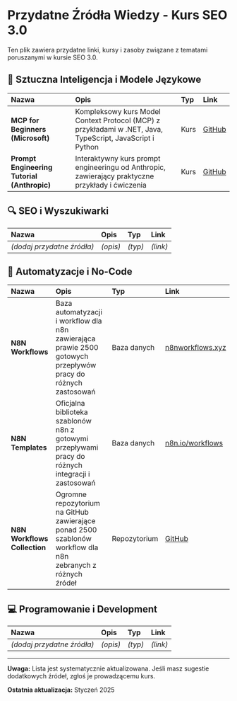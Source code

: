 # Przydatne Źródła Wiedzy - Kurs SEO 3.0

Ten plik zawiera przydatne linki, kursy i zasoby związane z tematami poruszanymi w kursie SEO 3.0.

## 🤖 Sztuczna Inteligencja i Modele Językowe

| Nazwa | Opis | Typ | Link |
|:------|:-----|:----|:-----|
| **MCP for Beginners (Microsoft)** | Kompleksowy kurs Model Context Protocol (MCP) z przykładami w .NET, Java, TypeScript, JavaScript i Python | Kurs | [GitHub](https://github.com/microsoft/mcp-for-beginners/) |
| **Prompt Engineering Tutorial (Anthropic)** | Interaktywny kurs prompt engineeringu od Anthropic, zawierający praktyczne przykłady i ćwiczenia | Kurs | [GitHub](https://github.com/anthropics/prompt-eng-interactive-tutorial/blob/master/Anthropic%201P/02_Being_Clear_and_Direct.ipynb) |

## 🔍 SEO i Wyszukiwarki

| Nazwa | Opis | Typ | Link |
|:------|:-----|:----|:-----|
| *(dodaj przydatne źródła)* | *(opis)* | *(typ)* | *(link)* |

## 🔧 Automatyzacje i No-Code

| Nazwa | Opis | Typ | Link |
|:------|:-----|:----|:-----|
| **N8N Workflows** | Baza automatyzacji i workflow dla n8n zawierająca prawie 2500 gotowych przepływów pracy do różnych zastosowań | Baza danych | [n8nworkflows.xyz](https://n8nworkflows.xyz/) |
| **N8N Templates** | Oficjalna biblioteka szablonów n8n z gotowymi przepływami pracy do różnych integracji i zastosowań | Baza danych | [n8n.io/workflows](https://n8n.io/workflows/) |
| **N8N Workflows Collection** | Ogromne repozytorium na GitHub zawierające ponad 2500 szablonów workflow dla n8n zebranych z różnych źródeł | Repozytorium | [GitHub](https://github.com/Zie619/n8n-workflows) |

## 💻 Programowanie i Development

| Nazwa | Opis | Typ | Link |
|:------|:-----|:----|:-----|
| *(dodaj przydatne źródła)* | *(opis)* | *(typ)* | *(link)* |

---

**Uwaga:** Lista jest systematycznie aktualizowana. Jeśli masz sugestie dodatkowych źródeł, zgłoś je prowadzącemu kurs.

**Ostatnia aktualizacja:** Styczeń 2025 